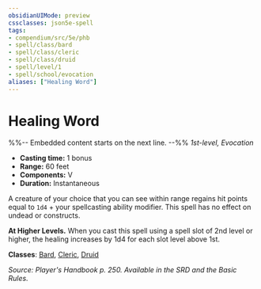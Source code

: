 ```yaml
---
obsidianUIMode: preview
cssclasses: json5e-spell
tags:
- compendium/src/5e/phb
- spell/class/bard
- spell/class/cleric
- spell/class/druid
- spell/level/1
- spell/school/evocation
aliases: ["Healing Word"]
---
```

# Healing Word
%%-- Embedded content starts on the next line. --%%
*1st-level, Evocation*  

- **Casting time:** 1 bonus
- **Range:** 60 feet
- **Components:** V
- **Duration:** Instantaneous

A creature of your choice that you can see within range regains hit points equal to `1d4` + your spellcasting ability modifier. This spell has no effect on undead or constructs.

**At Higher Levels.** When you cast this spell using a spell slot of 2nd level or higher, the healing increases by 1d4 for each slot level above 1st.

**Classes**: [Bard](bard.md), [Cleric](cleric.md), [Druid](z_published%20files/2.%20Mechanics/compendium/classes/druid.md)

*Source: Player's Handbook p. 250. Available in the SRD and the Basic Rules.*